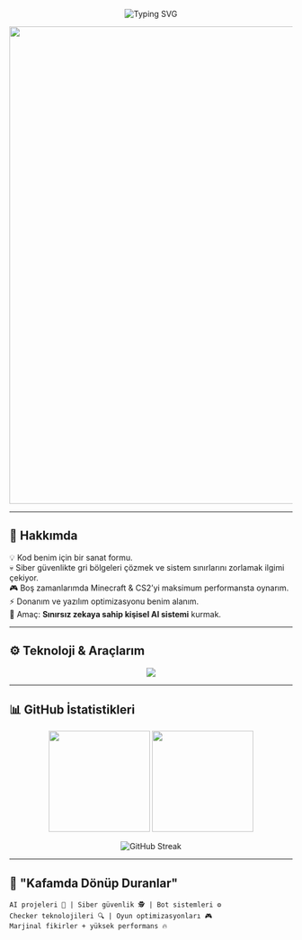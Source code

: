 <!-- HEADER -->
<p align="center">
  <img src="https://readme-typing-svg.demolab.com?font=Fira+Code&size=30&pause=1000&color=00FF9F&center=true&vCenter=true&width=550&lines=Selam!+Ben+Muhammedpyz👋;Yazılım+ve+Siber+Güvenlik+Tutkunu;Marjinal+ve+Yaratıcı+Bir+Developer🔥" alt="Typing SVG" />
</p>

<p align="center">
  <img src="https://media.tenor.com/OjZ9-jw0hV4AAAAC/cyberpunk-coding.gif" width="850"/>
</p>

---

## 🚀 Hakkımda

💡 Kod benim için bir sanat formu.  
💀 Siber güvenlikte gri bölgeleri çözmek ve sistem sınırlarını zorlamak ilgimi çekiyor.  
🎮 Boş zamanlarımda Minecraft & CS2’yi maksimum performansta oynarım.  
⚡ Donanım ve yazılım optimizasyonu benim alanım.  
🧩 Amaç: **Sınırsız zekaya sahip kişisel AI sistemi** kurmak.

---

## ⚙️ Teknoloji & Araçlarım

<p align="center">
  <img src="https://skillicons.dev/icons?i=python,js,html,css,react,nodejs,linux,git,docker,bash,nginx" />
</p>

---

## 📊 GitHub İstatistikleri

<p align="center">
  <img src="https://github-readme-stats.vercel.app/api?username=Muhammedpyz&show_icons=true&theme=radical&hide_border=true&include_all_commits=true&count_private=true" height="180em"/>
  <img src="https://github-readme-stats.vercel.app/api/top-langs/?username=Muhammedpyz&layout=compact&theme=radical&hide_border=true" height="180em"/>
</p>

<p align="center">
  <img src="https://streak-stats.demolab.com?user=Muhammedpyz&theme=dark&hide_border=true&border_radius=6" alt="GitHub Streak" />
</p>

---

## 🧠 "Kafamda Dönüp Duranlar"

```text
AI projeleri 🤖 | Siber güvenlik 🕵️ | Bot sistemleri ⚙️
Checker teknolojileri 🔍 | Oyun optimizasyonları 🎮
Marjinal fikirler + yüksek performans 🔥
